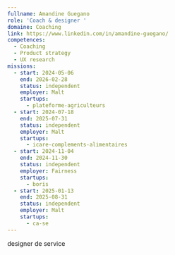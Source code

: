 ```yaml
---
fullname: Amandine Guegano
role: 'Coach & designer '
domaine: Coaching
link: https://www.linkedin.com/in/amandine-guegano/
competences:
  - Coaching
  - Product strategy
  - UX research
missions:
  - start: 2024-05-06
    end: 2026-02-28
    status: independent
    employer: Malt
    startups:
      - plateforme-agriculteurs
  - start: 2024-07-18
    end: 2025-07-31
    status: independent
    employer: Malt
    startups:
      - icare-complements-alimentaires
  - start: 2024-11-04
    end: 2024-11-30
    status: independent
    employer: Fairness
    startups:
      - boris
  - start: 2025-01-13
    end: 2025-08-31
    status: independent
    employer: Malt
    startups:
      - ca-se
---
```

designer de service
